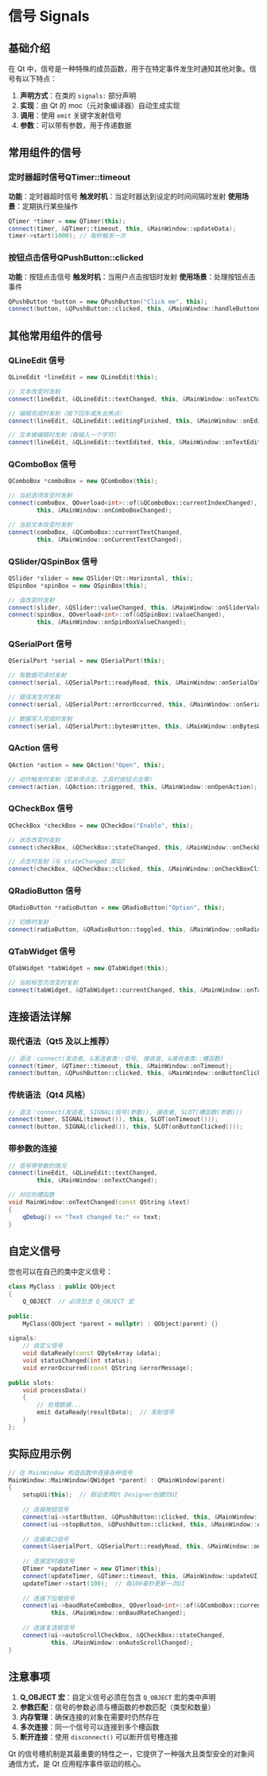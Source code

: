 # 信号 Signals

## 基础介绍

在 Qt 中，信号是一种特殊的成员函数，用于在特定事件发生时通知其他对象。信号有以下特点：

1. **声明方式**：在类的 `signals:` 部分声明
2. **实现**：由 Qt 的 moc（元对象编译器）自动生成实现
3. **调用**：使用 `emit` 关键字发射信号
4. **参数**：可以带有参数，用于传递数据

## 常用组件的信号

### 定时器超时信号QTimer::timeout
**功能**：定时器超时信号
**触发时机**：当定时器达到设定的时间间隔时发射
**使用场景**：定期执行某些操作

```cpp
QTimer *timer = new QTimer(this);
connect(timer, &QTimer::timeout, this, &MainWindow::updateData);
timer->start(1000); // 每秒触发一次
```

### 按钮点击信号QPushButton::clicked
**功能**：按钮点击信号
**触发时机**：当用户点击按钮时发射
**使用场景**：处理按钮点击事件

```cpp
QPushButton *button = new QPushButton("Click me", this);
connect(button, &QPushButton::clicked, this, &MainWindow::handleButtonClick);
```

## 其他常用组件的信号

### QLineEdit 信号
```cpp
QLineEdit *lineEdit = new QLineEdit(this);

// 文本改变时发射
connect(lineEdit, &QLineEdit::textChanged, this, &MainWindow::onTextChanged);

// 编辑完成时发射（按下回车或失去焦点）
connect(lineEdit, &QLineEdit::editingFinished, this, &MainWindow::onEditingFinished);

// 文本被编辑时发射（每输入一个字符）
connect(lineEdit, &QLineEdit::textEdited, this, &MainWindow::onTextEdited);
```

### QComboBox 信号
```cpp
QComboBox *comboBox = new QComboBox(this);

// 当前选项改变时发射
connect(comboBox, QOverload<int>::of(&QComboBox::currentIndexChanged), 
        this, &MainWindow::onComboBoxChanged);

// 当前文本改变时发射
connect(comboBox, &QComboBox::currentTextChanged, 
        this, &MainWindow::onCurrentTextChanged);
```

### QSlider/QSpinBox 信号
```cpp
QSlider *slider = new QSlider(Qt::Horizontal, this);
QSpinBox *spinBox = new QSpinBox(this);

// 值改变时发射
connect(slider, &QSlider::valueChanged, this, &MainWindow::onSliderValueChanged);
connect(spinBox, QOverload<int>::of(&QSpinBox::valueChanged), 
        this, &MainWindow::onSpinBoxValueChanged);
```

### QSerialPort 信号
```cpp
QSerialPort *serial = new QSerialPort(this);

// 有数据可读时发射
connect(serial, &QSerialPort::readyRead, this, &MainWindow::onSerialDataReceived);

// 错误发生时发射
connect(serial, &QSerialPort::errorOccurred, this, &MainWindow::onSerialError);

// 数据写入完成时发射
connect(serial, &QSerialPort::bytesWritten, this, &MainWindow::onBytesWritten);
```

### QAction 信号
```cpp
QAction *action = new QAction("Open", this);

// 动作触发时发射（菜单项点击、工具栏按钮点击等）
connect(action, &QAction::triggered, this, &MainWindow::onOpenAction);
```

### QCheckBox 信号
```cpp
QCheckBox *checkBox = new QCheckBox("Enable", this);

// 状态改变时发射
connect(checkBox, &QCheckBox::stateChanged, this, &MainWindow::onCheckBoxStateChanged);

// 点击时发射（与 stateChanged 类似）
connect(checkBox, &QCheckBox::clicked, this, &MainWindow::onCheckBoxClicked);
```

### QRadioButton 信号
```cpp
QRadioButton *radioButton = new QRadioButton("Option", this);

// 切换时发射
connect(radioButton, &QRadioButton::toggled, this, &MainWindow::onRadioButtonToggled);
```

### QTabWidget 信号
```cpp
QTabWidget *tabWidget = new QTabWidget(this);

// 当前标签页改变时发射
connect(tabWidget, &QTabWidget::currentChanged, this, &MainWindow::onTabChanged);
```

## 连接语法详解

### 现代语法（Qt5 及以上推荐）
```cpp
// 语法：connect(发送者, &发送者类::信号, 接收者, &接收者类::槽函数)
connect(timer, &QTimer::timeout, this, &MainWindow::onTimeout);
connect(button, &QPushButton::clicked, this, &MainWindow::onButtonClicked);
```

### 传统语法（Qt4 风格）
```cpp
// 语法：connect(发送者, SIGNAL(信号(参数)), 接收者, SLOT(槽函数(参数)))
connect(timer, SIGNAL(timeout()), this, SLOT(onTimeout()));
connect(button, SIGNAL(clicked()), this, SLOT(onButtonClicked()));
```

### 带参数的连接
```cpp
// 信号带参数的情况
connect(lineEdit, &QLineEdit::textChanged, 
        this, &MainWindow::onTextChanged);

// 对应的槽函数
void MainWindow::onTextChanged(const QString &text)
{
    qDebug() << "Text changed to:" << text;
}
```

## 自定义信号

您也可以在自己的类中定义信号：

```cpp
class MyClass : public QObject
{
    Q_OBJECT  // 必须包含 Q_OBJECT 宏
    
public:
    MyClass(QObject *parent = nullptr) : QObject(parent) {}
    
signals:
    // 自定义信号
    void dataReady(const QByteArray &data);
    void statusChanged(int status);
    void errorOccurred(const QString &errorMessage);
    
public slots:
    void processData()
    {
        // 处理数据...
        emit dataReady(resultData);  // 发射信号
    }
};
```

## 实际应用示例

```cpp
// 在 MainWindow 构造函数中连接各种信号
MainWindow::MainWindow(QWidget *parent) : QMainWindow(parent)
{
    setupUi(this);  // 假设使用Qt Designer创建的UI
    
    // 连接按钮信号
    connect(ui->startButton, &QPushButton::clicked, this, &MainWindow::onStartButtonClicked);
    connect(ui->stopButton, &QPushButton::clicked, this, &MainWindow::onStopButtonClicked);
    
    // 连接串口信号
    connect(&serialPort, &QSerialPort::readyRead, this, &MainWindow::onSerialDataReceived);
    
    // 连接定时器信号
    QTimer *updateTimer = new QTimer(this);
    connect(updateTimer, &QTimer::timeout, this, &MainWindow::updateUI);
    updateTimer->start(100);  // 每100毫秒更新一次UI
    
    // 连接下拉框信号
    connect(ui->baudRateComboBox, QOverload<int>::of(&QComboBox::currentIndexChanged),
            this, &MainWindow::onBaudRateChanged);
    
    // 连接复选框信号
    connect(ui->autoScrollCheckBox, &QCheckBox::stateChanged,
            this, &MainWindow::onAutoScrollChanged);
}
```

## 注意事项

1. **Q_OBJECT 宏**：自定义信号必须在包含 `Q_OBJECT` 宏的类中声明
2. **参数匹配**：信号的参数必须与槽函数的参数匹配（类型和数量）
3. **内存管理**：确保连接的对象在需要时仍然存在
4. **多次连接**：同一个信号可以连接到多个槽函数
5. **断开连接**：使用 `disconnect()` 可以断开信号槽连接

Qt 的信号槽机制是其最重要的特性之一，它提供了一种强大且类型安全的对象间通信方式，是 Qt 应用程序事件驱动的核心。